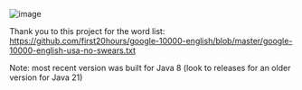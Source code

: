 ![image](https://github.com/J0m1ty/TypeRacer/assets/60862595/7f267572-b135-4673-945a-77cf048529c5)

Thank you to this project for the word list:
https://github.com/first20hours/google-10000-english/blob/master/google-10000-english-usa-no-swears.txt

Note: most recent version was built for Java 8 (look to releases for an older version for Java 21)

